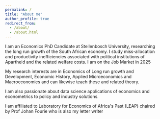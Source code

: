 ```yaml
---
permalink: /
title: "About me"
author_profile: true
redirect_from: 
  - /about/
  - /about.html
---
```


I am an Economics PhD Candidate at Stellenbosch University, researching the long run growth of the South African economy. I study miss-allocation and productivity inefficiencies associated with political institutions of Apartheid and the related welfare costs. I am on the Job Market in 2025

My research interests are in Economics of Long run growth and Development, Economic History, Applied Microeconomics and Macroeconomics and can likewise teach these and related theory.

I am also passionate about data science applications of economics and econometrics to policy and industry solutions.

I am affiliated to Laboratory for Economics of Africa's Past (LEAP) chaired by Prof Johan Fourie who is also my letter writer